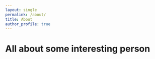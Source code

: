 ```yaml
---
layout: single
permalink: /about/ 
title: About
author_profile: true
---
```


# All about some interesting person
